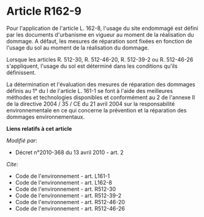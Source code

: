 # Article R162-9

Pour l'application de l'article L. 162-8, l'usage du site endommagé est défini par les documents d'urbanisme en vigueur au
moment de la réalisation du dommage. A défaut, les mesures de réparation sont fixées en fonction de l'usage du sol au moment
de la réalisation du dommage. 

Lorsque les articles R. 512-30, R. 512-46-20, 
R. 512-39-2 ou R. 512-46-26 s'appliquent, l'usage du sol est déterminé dans les conditions qu'ils définissent. 

La détermination et l'évaluation des mesures de réparation des dommages définis au 1° du I de l'article L. 161-1 se font à
l'aide des meilleures méthodes et technologies disponibles et conformément au 2 de l'annexe II de la directive 2004 / 35 / CE
du 21 avril 2004 sur la responsabilité environnementale en ce qui concerne la prévention et la réparation des dommages
environnementaux.

**Liens relatifs à cet article**

_Modifié par_:

  - Décret n°2010-368 du 13 avril 2010 - art. 2

_Cite_:

  - Code de l'environnement - art. L161-1
  - Code de l'environnement - art. L162-8
  - Code de l'environnement - art. R512-30
  - Code de l'environnement - art. R512-39-2
  - Code de l'environnement - art. R512-46-20
  - Code de l'environnement - art. R512-46-26
